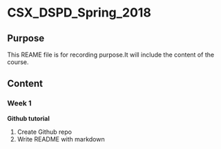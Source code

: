 # CSX_DSPD_Spring_2018

## Purpose
This REAME file is for recording purpose.It will include the content of the course. 

## Content

### Week 1
**Github tutorial**
<ol>
<li>Create Github repo</li>
<li>Write README with markdown</li>
</ol>
